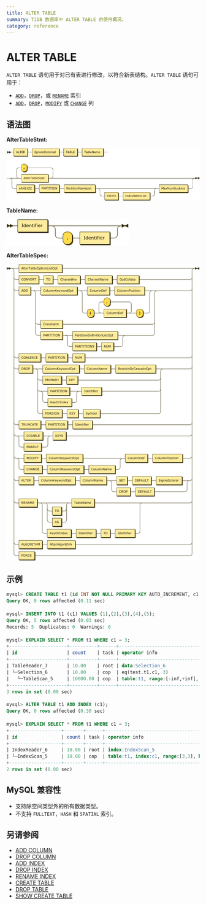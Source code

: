 ```yaml
---
title: ALTER TABLE
summary: TiDB 数据库中 ALTER TABLE 的使用概况。
category: reference
---
```


# ALTER TABLE

`ALTER TABLE` 语句用于对已有表进行修改，以符合新表结构。`ALTER TABLE` 语句可用于：

* [`ADD`](/v2.1/reference/sql/statements/add-index.md)，[`DROP`](/v2.1/reference/sql/statements/drop-index.md)，或 [`RENAME`](/v2.1/reference/sql/statements/rename-index.md) 索引
* [`ADD`](/v2.1/reference/sql/statements/add-column.md)，[`DROP`](/v2.1/reference/sql/statements/drop-column.md)，[`MODIFY`](/v2.1/reference/sql/statements/modify-column.md) 或 [`CHANGE`](/v2.1/reference/sql/statements/change-column.md) 列

## 语法图

**AlterTableStmt:**

![AlterTableStmt](/media/sqlgram/AlterTableStmt.png)

**TableName:**

![TableName](/media/sqlgram/TableName.png)

**AlterTableSpec:**

![AlterTableSpec](/media/sqlgram/AlterTableSpec.png)

## 示例

```sql
mysql> CREATE TABLE t1 (id INT NOT NULL PRIMARY KEY AUTO_INCREMENT, c1 INT NOT NULL);
Query OK, 0 rows affected (0.11 sec)

mysql> INSERT INTO t1 (c1) VALUES (1),(2),(3),(4),(5);
Query OK, 5 rows affected (0.03 sec)
Records: 5  Duplicates: 0  Warnings: 0

mysql> EXPLAIN SELECT * FROM t1 WHERE c1 = 3;
+---------------------+----------+------+-------------------------------------------------------------+
| id                  | count    | task | operator info                                               |
+---------------------+----------+------+-------------------------------------------------------------+
| TableReader_7       | 10.00    | root | data:Selection_6                                            |
| └─Selection_6       | 10.00    | cop  | eq(test.t1.c1, 3)                                           |
|   └─TableScan_5     | 10000.00 | cop  | table:t1, range:[-inf,+inf], keep order:false, stats:pseudo |
+---------------------+----------+------+-------------------------------------------------------------+
3 rows in set (0.00 sec)

mysql> ALTER TABLE t1 ADD INDEX (c1);
Query OK, 0 rows affected (0.30 sec)

mysql> EXPLAIN SELECT * FROM t1 WHERE c1 = 3;
+-------------------+-------+------+-----------------------------------------------------------------+
| id                | count | task | operator info                                                   |
+-------------------+-------+------+-----------------------------------------------------------------+
| IndexReader_6     | 10.00 | root | index:IndexScan_5                                               |
| └─IndexScan_5     | 10.00 | cop  | table:t1, index:c1, range:[3,3], keep order:false, stats:pseudo |
+-------------------+-------+------+-----------------------------------------------------------------+
2 rows in set (0.00 sec)
```

## MySQL 兼容性

* 支持除空间类型外的所有数据类型。
* 不支持 `FULLTEXT`，`HASH` 和 `SPATIAL` 索引。

## 另请参阅

* [ADD COLUMN](/v2.1/reference/sql/statements/add-column.md)
* [DROP COLUMN](/v2.1/reference/sql/statements/drop-column.md)
* [ADD INDEX](/v2.1/reference/sql/statements/add-index.md)
* [DROP INDEX](/v2.1/reference/sql/statements/drop-index.md)
* [RENAME INDEX](/v2.1/reference/sql/statements/rename-index.md)
* [CREATE TABLE](/v2.1/reference/sql/statements/create-table.md)
* [DROP TABLE](/v2.1/reference/sql/statements/drop-table.md)
* [SHOW CREATE TABLE](/v2.1/reference/sql/statements/show-create-table.md)
